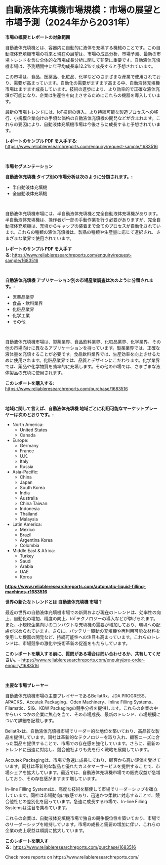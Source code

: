 <p><h1>自動液体充填機市場規模：市場の展望と市場予測（2024年から2031年）</h1></p><p><strong>市場の概要とレポートの対象範囲</strong></p>
<p><p>自動液体充填機とは、容器内に自動的に液体を充填する機械のことです。この自動液体充填機市場の将来と現在の展望は、市場の成長分析、市場予測、最新の市場トレンドを含む全体的な市場成長分析に関して非常に重要です。自動液体充填機市場は、予測期間中に年平均成長率12.2%で成長すると予想されています。</p><p>この市場は、食品、医薬品、化粧品、化学などのさまざまな産業で使用されており、需要が高まっています。自動化の需要がますます高まる中、自動液体充填機市場はますます成長しています。技術の進歩により、より効率的で正確な液体充填が可能になり、企業は生産性を向上させるためにこれらの機器を導入しています。</p><p>最新の市場トレンドには、IoT技術の導入、より持続可能な製造プロセスへの移行、小規模企業向けの手頃な価格の自動液体充填機の開発などが含まれます。これらの要因により、自動液体充填機市場は今後さらに成長すると予想されています。</p></p>
<p><strong>レポートのサンプル PDF を入手する:</strong> <a href="https://www.reliableresearchreports.com/enquiry/request-sample/1683516">https://www.reliableresearchreports.com/enquiry/request-sample/1683516</a></p>
<p>&nbsp;</p>
<p><strong>市場セグメンテーション</strong></p>
<p><strong>自動液体充填機 タイプ別の市場分析は次のように分類されます。:</strong></p>
<p><ul><li>半自動液体充填機</li><li>全自動液体充填機</li></ul></p>
<p>&nbsp;</p>
<p><p>自動液体充填機市場には、半自動液体充填機と完全自動液体充填機があります。半自動液体充填機は、操作者が一部の手動作業を行う必要がありますが、完全自動液体充填機は、充填からキャップの装着まで全てのプロセスが自動化されています。これらの種類の液体充填機は、製品の種類や生産量に応じて選択され、さまざまな業界で使用されています。</p></p>
<p><strong>レポートのサンプル PDF を入手する:</strong>&nbsp;<a href="https://www.reliableresearchreports.com/enquiry/request-sample/1683516">https://www.reliableresearchreports.com/enquiry/request-sample/1683516</a></p>
<p>&nbsp;</p>
<p><strong> 自動液体充填機 アプリケーション別の市場産業調査は次のように分類されます。:</strong></p>
<p><ul><li>医薬品業界</li><li>食品・飲料業界</li><li>化粧品業界</li><li>化学工業</li><li>その他</li></ul></p>
<p>&nbsp;</p>
<p><p>自動液体充填機市場は、製薬業界、食品飲料業界、化粧品業界、化学業界、その他の市場向けに異なるアプリケーションを持っています。製薬業界では、正確な液体量を充填することが必要です。食品飲料業界では、生産効率を向上させるために使用されます。化粧品業界では、品質とデザインにこだわります。化学業界では、薬品や化学物質を効率的に充填します。その他の市場では、さまざまな液体製品の充填に使用されます。</p></p>
<p><strong>このレポートを購入する:</strong>&nbsp; <a href="https://www.reliableresearchreports.com/purchase/1683516">https://www.reliableresearchreports.com/purchase/1683516</a></p>
<p>&nbsp;</p>
<p><strong>地域に関して言えば、自動液体充填機 地域ごとに利用可能なマーケットプレーヤーは次のとおりです。:</strong></p>
<p><ul>
    <li>
        North America:
        <ul>
            <li>United States</li>
            <li>Canada</li>
        </ul>
    </li>
    <li>
        Europe:
        <ul>
            <li>Germany</li>
            <li>France</li>
            <li>U.K.</li>
            <li>Italy</li>
            <li>Russia</li>
        </ul>
    </li>
    <li>
        Asia-Pacific:
        <ul>
            <li>China</li>
            <li>Japan</li>
            <li>South Korea</li>
            <li>India</li>
            <li>Australia</li>
            <li>China Taiwan</li>
            <li>Indonesia</li>
            <li>Thailand</li>
            <li>Malaysia</li>
        </ul>
    </li>
    <li>
        Latin America:
        <ul>
            <li>Mexico</li>
            <li>Brazil</li>
            <li>Argentina Korea</li>
            <li>Colombia</li>
        </ul>
    </li>
    <li>
        Middle East & Africa:
        <ul>
            <li>Turkey</li>
            <li>Saudi</li>
            <li>Arabia</li>
            <li>UAE</li>
            <li>Korea</li>
        </ul>
    </li>
    </ul></p>
<p><strong><a href="https://www.reliableresearchreports.com/automatic-liquid-filling-machines-r1683516">https://www.reliableresearchreports.com/automatic-liquid-filling-machines-r1683516</a></strong>&nbsp;</p>
<p><strong>世界の新たなトレンドとは 自動液体充填機 市場？</strong></p>
<p><p>最近の世界の自動液体充填機市場での新興および現在のトレンドは、効率性の向上、自動化の増加、精度の向上、IoTテクノロジーの導入などが挙げられます。また、小規模企業向けのコンパクトな充填機の需要が増加しており、環境への配慮が求められています。さらに、バッテリー駆動の充填機や再利用可能な材料を使用した機器の開発など、持続可能性への注目も高まっています。これらのトレンドは、市場競争の激化や技術革新の促進をもたらしています。</p></p>
<p><strong>このレポートを購入する前に、質問がある場合は問い合わせるか、共有してください。</strong>- <a href="https://www.reliableresearchreports.com/enquiry/pre-order-enquiry/1683516">https://www.reliableresearchreports.com/enquiry/pre-order-enquiry/1683516</a></p>
<p>&nbsp;</p>
<p><strong>主要な市場プレーヤー</strong></p>
<p><p>自動液体充填機市場の主要プレイヤーであるBellatRx、JDA PROGRESS、APACKS、Accutek Packaging、Oden Machinery、Inline Filling Systems、Filamatic、SIG、KBW Packagingの競争分析を提供します。これらの企業の中からいくつかの企業に焦点を当て、その市場成長、最新のトレンド、市場規模について詳細を記載します。</p><p>BellatRxは、自動液体充填機市場でリーダー的な地位を築いており、高品質な製品を提供しています。同社は革新的なテクノロジーを取り入れ、顧客ニーズに合った製品を提供することで、市場での存在感を強化しています。さらに、最新のトレンドに迅速に対応し、競合他社よりも先を行く戦略を展開しています。</p><p>Accutek Packagingは、市場で急速に成長しており、顧客から高い評価を受けています。同社は革新的な製品と優れたカスタマーサービスを提供することで、市場シェアを拡大しています。最近では、自動液体充填機市場での販売収益が急増しており、その存在感がますます増しています。</p><p>In-line Filling Systemsは、高度な技術を駆使して市場でリーダーシップを確立しています。同社は市場動向に敏感であり、迅速かつ柔軟に対応することで、競合他社との差別化を図っています。急速に成長する市場で、In-line Filling Systemsは注目を集めています。</p><p>これらの企業は、自動液体充填機市場で独自の競争優位性を築いており、市場でのリーダーシップを維持しています。市場の成長と需要の増加に伴い、これらの企業の売上収益は順調に拡大しています。</p></p>
<p><strong>このレポートを購入する:</strong>&nbsp;&nbsp;<a href="https://www.reliableresearchreports.com/purchase/1683516">https://www.reliableresearchreports.com/purchase/1683516</a></p>
<p>Check more reports on https://www.reliableresearchreports.com/</p>
